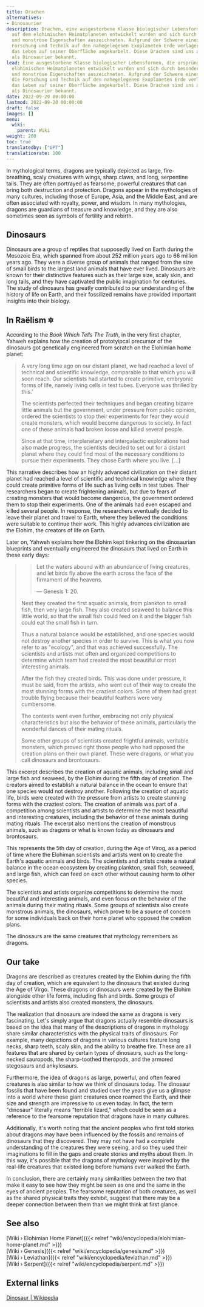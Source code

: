 ```yaml
---
title: Drachen
alternatives:
- Dinosaurier
description: Drachen, eine ausgestorbene Klasse biologischer Lebensformen, die ursprünglich
  auf dem elohimischen Heimatplaneten entwickelt wurden und sich durch besonders schreckliche
  und monströse Eigenschaften auszeichneten. Aufgrund der Schwere eines Vorfalls wurden
  Forschung und Technik auf den nahegelegenen Exoplaneten Erde verlagert und dort
  das Leben auf seiner Oberfläche angekurbelt. Diese Drachen sind uns aus der Paläontologie
  als Dinosaurier bekannt.
lead: Eine ausgestorbene Klasse biologischer Lebensformen, die ursprünglich auf dem
  elohimischen Heimatplaneten entwickelt wurden und sich durch besonders schreckliche
  und monströse Eigenschaften auszeichneten. Aufgrund der Schwere eines Vorfalls wurden
  die Forschung und Technik auf den nahegelegenen Exoplaneten Erde verlagert und dort
  das Leben auf seiner Oberfläche angekurbelt. Diese Drachen sind uns aus der Paläontologie
  als Dinosaurier bekannt.
date: 2022-09-20 00:00:00
lastmod: 2022-09-20 00:00:00
draft: false
images: []
menu:
  wiki:
    parent: Wiki
weight: 200
toc: true
translatedby: ["GPT"]
translationrate: 100
---
```


In mythological terms, dragons are typically depicted as large, fire-breathing, scaly creatures with wings, sharp claws, and long, serpentine tails. They are often portrayed as fearsome, powerful creatures that can bring both destruction and protection. Dragons appear in the mythologies of many cultures, including those of Europe, Asia, and the Middle East, and are often associated with royalty, power, and wisdom. In many mythologies, dragons are guardians of treasure and knowledge, and they are also sometimes seen as symbols of fertility and rebirth.

## Dinosaurs

Dinosaurs are a group of reptiles that supposedly lived on Earth during the Mesozoic Era, which spanned from about 252 million years ago to 66 million years ago. They were a diverse group of animals that ranged from the size of small birds to the largest land animals that have ever lived. Dinosaurs are known for their distinctive features such as their large size, scaly skin, and long tails, and they have captivated the public imagination for centuries. The study of dinosaurs has greatly contributed to our understanding of the history of life on Earth, and their fossilized remains have provided important insights into their biology.

## In Raëlism 🔯

According to the _Book Which Tells The Truth_, in the very first chapter, Yahweh explains how the creation of prototyipcal precursor of the dinosaurs got genetically engineered from scratch on the Elohimian home planet:

> A very long time ago on our distant planet, we had reached a level of technical and scientific knowledge, comparable to that which you will soon reach. Our scientists had started to create primitive, embryonic forms of life, namely living cells in test tubes. Everyone was thrilled by this.'
>
> The scientists perfected their techniques and began creating bizarre little animals but the government, under pressure from public opinion, ordered the scientists to stop their experiments for fear they would create monsters, which would become dangerous to society. In fact one of these animals had broken loose and killed several people.
>
> Since at that time, interplanetary and intergalactic explorations had also made progress, the scientists decided to set out for a distant planet where they could find most of the necessary conditions to pursue their experiments. They chose Earth where you live. [...]

This narrative describes how an highly advanced civilization on their distant planet had reached a level of scientific and technical knowledge where they could create primitive forms of life such as living cells in test tubes. Their researchers began to create frightening animals, but due to fears of creating monsters that would become dangerous, the government ordered them to stop their experiments. One of the animals had even escaped and killed several people. In response, the researchers eventually decided to leave their planet and travel to Earth, where they believed the conditions were suitable to continue their work. This highly advances civilization are the Elohim, the creators of life on Earth.

Later on, Yahweh explains how the Elohim kept tinkering on the dinosaurian blueprints and eventually engineered the dinosaurs that lived on Earth in these early days:

>> Let the waters abound with an abundance of living creatures, and let birds fly above the earth across the face of the firmament of the heavens.
>>
>> — Genesis 1: 20.
>
> Next they created the first aquatic animals, from plankton to small fish, then very large fish. They also created seaweed to balance this little world, so that the small fish could feed on it and the bigger fish could eat the small fish in turn.
>
> Thus a natural balance would be established, and one species would not destroy another species in order to survive. This is what you now refer to as "ecology", and that was achieved successfully. The scientists and artists met often and organized competitions to determine which team had created the most beautiful or most interesting animals.
>
> After the fish they created birds. This was done under pressure, it must be said, from the artists, who went out of their way to create the most stunning forms with the craziest colors. Some of them had great trouble flying because their beautiful feathers were very cumbersome.
>
> The contests went even further, embracing not only physical characteristics but also the behavior of these animals, particularly the wonderful dances of their mating rituals.
>
> Some other groups of scientists created frightful animals, veritable monsters, which proved right those people who had opposed the creation plans on their own planet. These were dragons, or what you call dinosaurs and brontosaurs.

This excerpt describes the creation of aquatic animals, including small and large fish and seaweed, by the Elohim during the fifth day of creation. The creators aimed to establish a natural balance in the ocean to ensure that one species would not destroy another. Following the creation of aquatic life, birds were created with the pressure from artists to create stunning forms with the craziest colors. The creation of animals was part of a competition among scientists and artists to determine the most beautiful and interesting creatures, including the behavior of these animals during mating rituals. The excerpt also mentions the creation of monstrous animals, such as dragons or what is known today as dinosaurs and brontosaurs.

This represents the 5th day of creation, during the Age of Virog, as a period of time where the Elohiman scientists and artists went on to create the Earth's aquatic animals and birds. The scientists and artists create a natural balance in the ocean ecosystem by creating plankton, small fish, seaweed, and large fish, which can feed on each other without causing harm to other species.

The scientists and artists organize competitions to determine the most beautiful and interesting animals, and even focus on the behavior of the animals during their mating rituals. Some groups of scientists also create monstrous animals, the dinosaurs, which prove to be a source of concern for some individuals back on their home planet who opposed the creation plans.

The dinosaurs are the same creatures that mythology remembers as dragons.

## Our take

Dragons are described as creatures created by the Elohim during the fifth day of creation, which are equivalent to the dinosaurs that existed during the Age of Virgo. These dragons or dinosaurs were created by the Elohim alongside other life forms, including fish and birds. Some groups of scientists and artists also created monsters, the dinosaurs.

The realization that dinosaurs are indeed the same as dragons is very fascinating. Let's simply argue that dragons actually resemble dinosaurs is based on the idea that many of the descriptions of dragons in mythology share similar characteristics with the physical traits of dinosaurs. For example, many depictions of dragons in various cultures feature long necks, sharp teeth, scaly skin, and the ability to breathe fire. These are all features that are shared by certain types of dinosaurs, such as the long-necked sauropods, the sharp-toothed theropods, and the armored stegosaurs and ankylosaurs.

Furthermore, the idea of dragons as large, powerful, and often feared creatures is also similar to how we think of dinosaurs today. The dinosaur fossils that have been found and studied over the years give us a glimpse into a world where these giant creatures once roamed the Earth, and their size and strength are impressive to us even today. In fact, the term "dinosaur" literally means "terrible lizard," which could be seen as a reference to the fearsome reputation that dragons have in many cultures.

Additionally, it's worth noting that the ancient peoples who first told stories about dragons may have been influenced by the fossils and remains of dinosaurs that they discovered. They may not have had a complete understanding of the creatures they were seeing, and so they used their imaginations to fill in the gaps and create stories and myths about them. In this way, it's possible that the dragons of mythology were inspired by the real-life creatures that existed long before humans ever walked the Earth.

In conclusion, there are certainly many similarities between the two that make it easy to see how they might be seen as one and the same in the eyes of ancient peoples. The fearsome reputation of both creatures, as well as the shared physical traits they exhibit, suggest that there may be a deeper connection between them than we might think at first glance.

## See also

[Wiki › Elohimian Home Planet]({{< relref "wiki/encyclopedia/elohimian-home-planet.md" >}})</br>
[Wiki › Genesis]({{< relref "wiki/encyclopedia/genesis.md" >}})</br>
[Wiki › Leviathan]({{< relref "wiki/encyclopedia/leviathan.md" >}})</br>
[Wiki › Serpent]({{< relref "wiki/encyclopedia/serpent.md" >}})</br>

## External links

[Dinosaur | Wikipedia](https://en.wikipedia.org/wiki/Dinosaur)</br>

